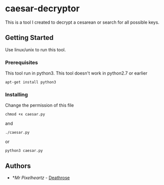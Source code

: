 # caesar-decryptor

This is a tool I created to decrypt a cesarean or search for all possible keys.

## Getting Started

Use linux/unix to run this tool.

### Prerequisites

This tool run in python3.
This tool doesn't work in python2.7 or earlier

```
apt-get install python3
```

### Installing

Change the permission of this file

```
chmod +x caesar.py
```

and

```
./caesar.py
```
or

```
python3 caesar.py
```


## Authors

* **Mr Pixelheartz* - [Deathrose](https://github.com/deathrose)
